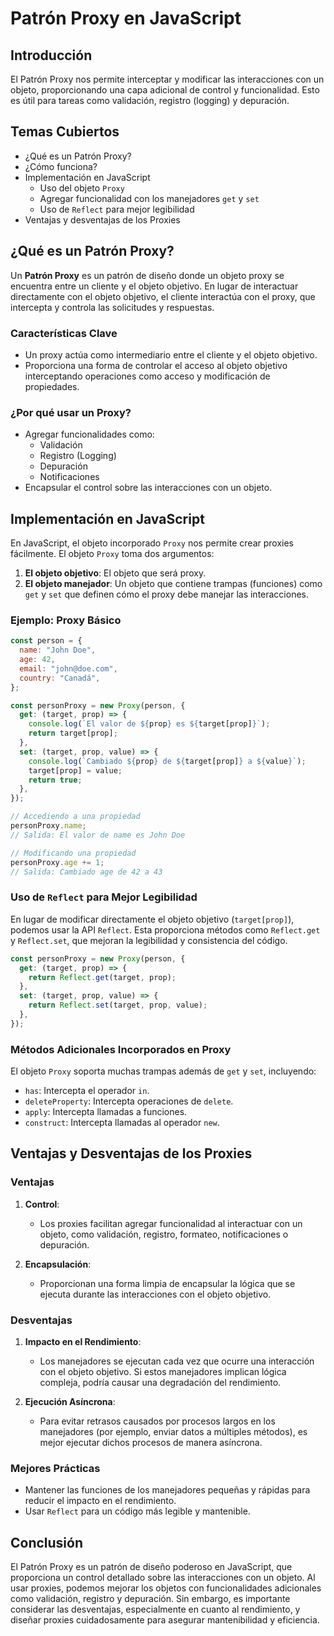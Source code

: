 # Patrón Proxy en JavaScript

## Introducción
El Patrón Proxy nos permite interceptar y modificar las interacciones con un objeto, proporcionando una capa adicional de control y funcionalidad. Esto es útil para tareas como validación, registro (logging) y depuración.

## Temas Cubiertos
- ¿Qué es un Patrón Proxy?
- ¿Cómo funciona?
- Implementación en JavaScript
  - Uso del objeto `Proxy`
  - Agregar funcionalidad con los manejadores `get` y `set`
  - Uso de `Reflect` para mejor legibilidad
- Ventajas y desventajas de los Proxies

## ¿Qué es un Patrón Proxy?
Un **Patrón Proxy** es un patrón de diseño donde un objeto proxy se encuentra entre un cliente y el objeto objetivo. En lugar de interactuar directamente con el objeto objetivo, el cliente interactúa con el proxy, que intercepta y controla las solicitudes y respuestas.

### Características Clave
- Un proxy actúa como intermediario entre el cliente y el objeto objetivo.
- Proporciona una forma de controlar el acceso al objeto objetivo interceptando operaciones como acceso y modificación de propiedades.

### ¿Por qué usar un Proxy?
- Agregar funcionalidades como:
  - Validación
  - Registro (Logging)
  - Depuración
  - Notificaciones
- Encapsular el control sobre las interacciones con un objeto.

## Implementación en JavaScript
En JavaScript, el objeto incorporado `Proxy` nos permite crear proxies fácilmente. El objeto `Proxy` toma dos argumentos:
1. **El objeto objetivo**: El objeto que será proxy.
2. **El objeto manejador**: Un objeto que contiene trampas (funciones) como `get` y `set` que definen cómo el proxy debe manejar las interacciones.

### Ejemplo: Proxy Básico
```javascript
const person = {
  name: "John Doe",
  age: 42,
  email: "john@doe.com",
  country: "Canadá",
};

const personProxy = new Proxy(person, {
  get: (target, prop) => {
    console.log(`El valor de ${prop} es ${target[prop]}`);
    return target[prop];
  },
  set: (target, prop, value) => {
    console.log(`Cambiado ${prop} de ${target[prop]} a ${value}`);
    target[prop] = value;
    return true;
  },
});

// Accediendo a una propiedad
personProxy.name;
// Salida: El valor de name es John Doe

// Modificando una propiedad
personProxy.age += 1;
// Salida: Cambiado age de 42 a 43
```

### Uso de `Reflect` para Mejor Legibilidad
En lugar de modificar directamente el objeto objetivo (`target[prop]`), podemos usar la API `Reflect`. Esta proporciona métodos como `Reflect.get` y `Reflect.set`, que mejoran la legibilidad y consistencia del código.

```javascript
const personProxy = new Proxy(person, {
  get: (target, prop) => {
    return Reflect.get(target, prop);
  },
  set: (target, prop, value) => {
    return Reflect.set(target, prop, value);
  },
});
```

### Métodos Adicionales Incorporados en Proxy
El objeto `Proxy` soporta muchas trampas además de `get` y `set`, incluyendo:
- `has`: Intercepta el operador `in`.
- `deleteProperty`: Intercepta operaciones de `delete`.
- `apply`: Intercepta llamadas a funciones.
- `construct`: Intercepta llamadas al operador `new`.

## Ventajas y Desventajas de los Proxies

### Ventajas
1. **Control**:  
   - Los proxies facilitan agregar funcionalidad al interactuar con un objeto, como validación, registro, formateo, notificaciones o depuración.

2. **Encapsulación**:  
   - Proporcionan una forma limpia de encapsular la lógica que se ejecuta durante las interacciones con el objeto objetivo.

### Desventajas
1. **Impacto en el Rendimiento**:  
   - Los manejadores se ejecutan cada vez que ocurre una interacción con el objeto objetivo. Si estos manejadores implican lógica compleja, podría causar una degradación del rendimiento.

2. **Ejecución Asíncrona**:  
   - Para evitar retrasos causados por procesos largos en los manejadores (por ejemplo, enviar datos a múltiples métodos), es mejor ejecutar dichos procesos de manera asíncrona.

### Mejores Prácticas
- Mantener las funciones de los manejadores pequeñas y rápidas para reducir el impacto en el rendimiento.
- Usar `Reflect` para un código más legible y mantenible.

## Conclusión
El Patrón Proxy es un patrón de diseño poderoso en JavaScript, que proporciona un control detallado sobre las interacciones con un objeto. Al usar proxies, podemos mejorar los objetos con funcionalidades adicionales como validación, registro y depuración. Sin embargo, es importante considerar las desventajas, especialmente en cuanto al rendimiento, y diseñar proxies cuidadosamente para asegurar mantenibilidad y eficiencia.

